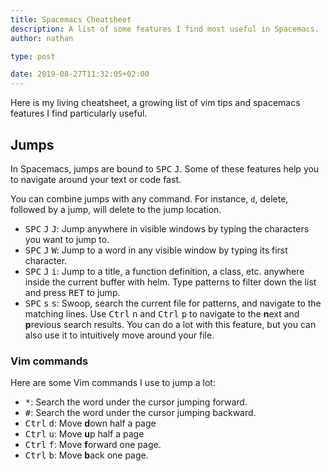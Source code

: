 ```yaml
---
title: Spacemacs Cheatsheet
description: A list of some features I find most useful in Spacemacs.
author: nathan

type: post

date: 2019-08-27T11:32:05+02:00
---
```


Here is my living cheatsheet, a growing list of vim tips and spacemacs features I find particularly useful.
<!-- Use shortcuts template and data? -->

## Jumps ##

In Spacemacs, jumps are bound to <kbd>SPC</kbd> <kbd>J</kbd>. Some of these features help you to navigate around your text or code fast.

You can combine jumps with any command. For instance, `d`, delete, followed by a jump, will delete to the jump location.

- <kbd>SPC</kbd> <kbd>J</kbd> <kbd>J</kbd>: Jump anywhere in visible windows by typing the characters you want to jump to.
- <kbd>SPC</kbd> <kbd>J</kbd> <kbd>W</kbd>: Jump to a word in any visible window by typing its first character.
- <kbd>SPC</kbd> <kbd>J</kbd> <kbd>i</kbd>: Jump to a title, a function definition, a class, etc. anywhere inside the current buffer with helm. Type patterns to filter down the list and press <kbd>RET</kbd> to jump.
- <kbd>SPC</kbd> <kbd>s</kbd> <kbd>s</kbd>: Swoop, search the current file for patterns, and navigate to the matching lines. Use <kbd>Ctrl</kbd> <kbd>n</kbd> and <kbd>Ctrl</kbd> <kbd>p</kbd> to navigate to the **n**ext and **p**revious search results. You can do a lot with this feature, but you can also use it to intuitively move around your file.

### Vim commands ###

Here are some Vim commands I use to jump a lot:

- <kbd>\*</kbd>: Search the word under the cursor jumping forward.
- <kbd>\#</kbd>: Search the word under the cursor jumping backward.
- <kbd>Ctrl</kbd> <kbd>d</kbd>: Move **d**own half a page
- <kbd>Ctrl</kbd> <kbd>u</kbd>: Move **u**p half a page
- <kbd>Ctrl</kbd> <kbd>f</kbd>: Move **f**orward one page.
- <kbd>Ctrl</kbd> <kbd>b</kbd>: Move **b**ack one page.
